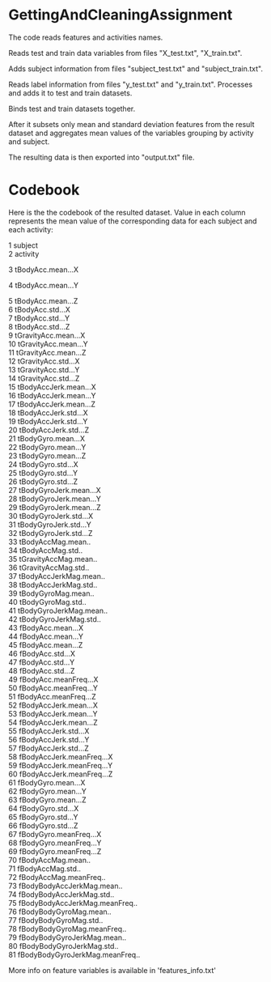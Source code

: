 GettingAndCleaningAssignment
============================

The code reads features and activities names.

Reads test and train data variables from files "X_test.txt", "X_train.txt".

Adds subject information from files "subject_test.txt" and "subject_train.txt".

Reads label information from files "y_test.txt" and "y_train.txt". Processes and adds it to test and train datasets.

Binds test and train datasets together.


After it subsets only mean and standard deviation features from the result dataset 
and aggregates mean values of the variables grouping by activity and subject.

The resulting data is then exported into "output.txt" file.

Codebook
========

Here is the the codebook of the resulted dataset. Value in each column represents the mean value of the corresponding data for each subject and each activity:

1                          subject  
2                         activity

3                tBodyAcc.mean...X

4                tBodyAcc.mean...Y

5                tBodyAcc.mean...Z  
6                 tBodyAcc.std...X  
7                 tBodyAcc.std...Y  
8                 tBodyAcc.std...Z  
9             tGravityAcc.mean...X  
10            tGravityAcc.mean...Y  
11            tGravityAcc.mean...Z  
12             tGravityAcc.std...X  
13             tGravityAcc.std...Y  
14             tGravityAcc.std...Z  
15           tBodyAccJerk.mean...X  
16           tBodyAccJerk.mean...Y  
17           tBodyAccJerk.mean...Z  
18            tBodyAccJerk.std...X  
19            tBodyAccJerk.std...Y  
20            tBodyAccJerk.std...Z  
21              tBodyGyro.mean...X  
22              tBodyGyro.mean...Y  
23              tBodyGyro.mean...Z  
24               tBodyGyro.std...X  
25               tBodyGyro.std...Y  
26               tBodyGyro.std...Z  
27          tBodyGyroJerk.mean...X  
28          tBodyGyroJerk.mean...Y  
29          tBodyGyroJerk.mean...Z  
30           tBodyGyroJerk.std...X  
31           tBodyGyroJerk.std...Y  
32           tBodyGyroJerk.std...Z  
33              tBodyAccMag.mean..  
34               tBodyAccMag.std..  
35           tGravityAccMag.mean..  
36            tGravityAccMag.std..  
37          tBodyAccJerkMag.mean..  
38           tBodyAccJerkMag.std..  
39             tBodyGyroMag.mean..  
40              tBodyGyroMag.std..  
41         tBodyGyroJerkMag.mean..  
42          tBodyGyroJerkMag.std..  
43               fBodyAcc.mean...X  
44               fBodyAcc.mean...Y  
45               fBodyAcc.mean...Z  
46                fBodyAcc.std...X  
47                fBodyAcc.std...Y  
48                fBodyAcc.std...Z  
49           fBodyAcc.meanFreq...X  
50           fBodyAcc.meanFreq...Y  
51           fBodyAcc.meanFreq...Z  
52           fBodyAccJerk.mean...X  
53           fBodyAccJerk.mean...Y  
54           fBodyAccJerk.mean...Z  
55            fBodyAccJerk.std...X  
56            fBodyAccJerk.std...Y  
57            fBodyAccJerk.std...Z  
58       fBodyAccJerk.meanFreq...X  
59       fBodyAccJerk.meanFreq...Y  
60       fBodyAccJerk.meanFreq...Z  
61              fBodyGyro.mean...X  
62              fBodyGyro.mean...Y  
63              fBodyGyro.mean...Z  
64               fBodyGyro.std...X  
65               fBodyGyro.std...Y  
66               fBodyGyro.std...Z  
67          fBodyGyro.meanFreq...X  
68          fBodyGyro.meanFreq...Y  
69          fBodyGyro.meanFreq...Z  
70              fBodyAccMag.mean..  
71               fBodyAccMag.std..  
72          fBodyAccMag.meanFreq..  
73      fBodyBodyAccJerkMag.mean..  
74       fBodyBodyAccJerkMag.std..  
75  fBodyBodyAccJerkMag.meanFreq..  
76         fBodyBodyGyroMag.mean..  
77          fBodyBodyGyroMag.std..  
78     fBodyBodyGyroMag.meanFreq..  
79     fBodyBodyGyroJerkMag.mean..  
80      fBodyBodyGyroJerkMag.std..  
81 fBodyBodyGyroJerkMag.meanFreq..  

More info on feature variables is available in 'features_info.txt'
